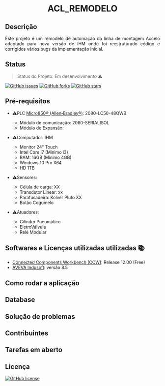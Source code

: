 <h1 align="center"> ACL_REMODELO </h1>

## Descrição
<p align="justify"> Este projeto é um remodelo de automação da linha de montagem Accelo adaptado para nova versão de IHM onde foi reestruturado código e corrigidos vários bugs da implementação inicial. </p>

## Status
> Status do Projeto: Em desenvolvimento :warning:

<a href="https://github.com/NEO-CHARLES/ACL-REMODELO/issues"><img alt="GitHub issues" src="https://img.shields.io/github/issues/NEO-CHARLES/ACL-REMODELO"></a>
<a href="https://github.com/NEO-CHARLES/ACL-REMODELO/network"><img alt="GitHub forks" src="https://img.shields.io/github/forks/NEO-CHARLES/ACL-REMODELO"></a>
<a href="https://github.com/NEO-CHARLES/ACL-REMODELO/stargazers"><img alt="GitHub stars" src="https://img.shields.io/github/stars/NEO-CHARLES/ACL-REMODELO?color=gold"></a>

## Pré-requisitos
- :warning:PLC [Micro850® (Allen‑Bradley®)](https://www.rockwellautomation.com/en-us/products/hardware/allen-bradley/programmable-controllers/micro-controllers/micro800-family/micro850-controllers.html): 2080-LC50-48QWB
  - Módulo de comunicação: 2080-SERIALISOL
  - Módulo de Expansão: 
- :warning:Computador: IHM
  - Monitor 24" Touch
  - Intel Core i7 (Minimo i3)
  - RAM: 16GB (Mínimo 4GB)
  - Windows 10 Pro X64
  - HD 1TB
- :warning:Sensores:
   - Célula de carga: XX
   - Transdutor Linear: xx
   - Parafusadeira: Kolver Pluto XX
   - Botão Cogumelo
   
- :warning:Atuadores: 
   - Cilindro Pneumático
   - EletroVálvula
   - Relé Modular
  
## Softwares e Licenças utilizadas utilizadas :books:

- [Connected Components Workbench (CCW)](https://compatibility.rockwellautomation.com/Pages/MultiProductFindDownloads.aspx?crumb=112&refSoft=1&toggleState=&versions=57681): Release 12.00 (Free)
- [AVEVA Indusoft](https://www.aveva.com/en/products/edge/): versão 8.5 

## Como rodar a aplicação

## Database

## Solução de problemas

## Contribuintes

## Tarefas em aberto

## Licença
<a href="https://github.com/NEO-CHARLES/ACL-REMODELO/blob/main/LICENSE"><img alt="GitHub license" src="https://img.shields.io/github/license/NEO-CHARLES/ACL-REMODELO"></a>
